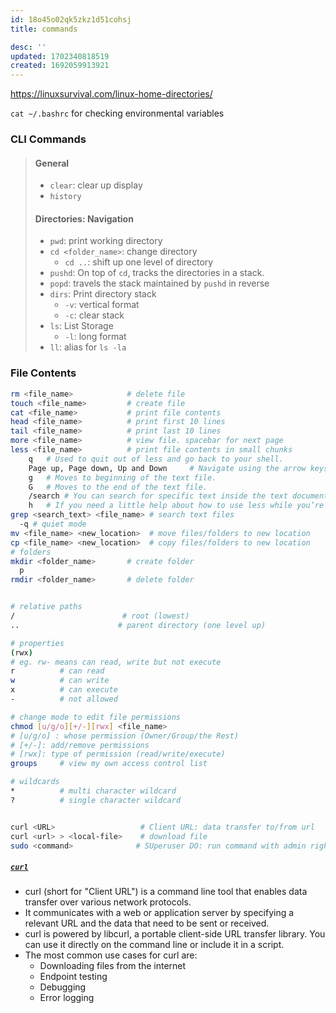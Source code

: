 ```yaml
---
id: 18o45o02qk5zkz1d51cohsj
title: commands

desc: ''
updated: 1702340818519
created: 1692059913921
---
```


https://linuxsurvival.com/linux-home-directories/

`cat ~/.bashrc` for checking environmental variables

### CLI Commands
>#### General
>- `clear`: clear up display
>- `history`
>
>#### Directories: Navigation
>- `pwd`: print working directory
>- `cd <folder_name>`: change directory
>   - `cd ..`: shift up one level of directory
>- `pushd`: On top of `cd`, tracks the directories in a stack.
>- `popd`: travels the stack maintained by `pushd` in reverse
>- `dirs`: Print directory stack
>   - `-v`: vertical format
>   - `-c`: clear stack
>- `ls`: List Storage
>   - `-l`: long format
>- `ll`: alias for `ls -la`

### File Contents
```bash
rm <file_name>            # delete file
touch <file_name>         # create file
cat <file_name>           # print file contents
head <file_name>          # print first 10 lines
tail <file_name>          # print last 10 lines
more <file_name>          # view file. spacebar for next page
less <file_name>          # print file contents in small chunks
    q   # Used to quit out of less and go back to your shell.
    Page up, Page down, Up and Down     # Navigate using the arrow keys and page keys.
    g   # Moves to beginning of the text file.
    G   # Moves to the end of the text file.
    /search # You can search for specific text inside the text document. Prefacing the words you want to search with /
    h   # If you need a little help about how to use less while you’re in less, use help.
grep <search_text> <file_name> # search text files
  -q # quiet mode
mv <file_name> <new_location>  # move files/folders to new location
cp <file_name> <new_location>  # copy files/folders to new location
# folders
mkdir <folder_name>       # create folder
  p
rmdir <folder_name>       # delete folder


# relative paths
/                        # root (lowest)
..                      # parent directory (one level up)

# properties
(rwx)
# eg. rw- means can read, write but not execute 
r          # can read
w          # can write
x          # can execute
-          # not allowed

# change mode to edit file permissions
chmod [u/g/o][+/-][rwx] <file_name>  
# [u/g/o] : whose permission (Owner/Group/the Rest)
# [+/-]: add/remove permissions
# [rwx]: type of permission (read/write/execute)  
groups     # view my own access control list

# wildcards
*          # multi character wildcard
?          # single character wildcard    


curl <URL>                   # Client URL: data transfer to/from url
curl <url> > <local-file>    # download file 
sudo <command>              # SUperuser DO: run command with admin rights

```
##### [`curl`](https://phoenixnap.com/kb/curl-command)
- curl (short for "Client URL") is a command line tool that enables data transfer over various network protocols. 
- It communicates with a web or application server by specifying a relevant URL and the data that need to be sent or received.
- curl is powered by libcurl, a portable client-side URL transfer library. You can use it directly on the command line or include it in a script. 
- The most common use cases for curl are:
  - Downloading files from the internet
  - Endpoint testing
  - Debugging
  - Error logging

